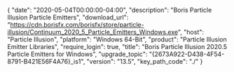 {
  "date": "2020-05-04T00:00:00-04:00",
  "description": "Boris Particle Illusion Particle Emitters",
  "download_url": "https://cdn.borisfx.com/borisfx/store/particle-illusion/Continuum_2020_5_Particle_Emitters_Windows.exe",
  "host": "Particle Illusion",
  "platform": "Windows 64-Bit",
  "product": "Particle Illusion Emitter Libraries",
  "require_login": true,
  "title": "Boris Particle Illusion 2020.5 Particle Emitters for Windows",
  "upgrade_topic": "{2673A922-D438-4F54-8791-B421E56F4A76}_is1",
  "version": "13.5",
  "key_path_code": "./"
}
